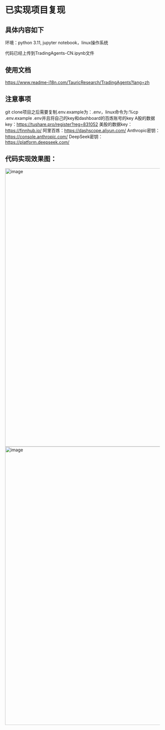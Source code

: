 # 已实现项目复现
## 具体内容如下
环境：python 3.11, jupyter notebook，linux操作系统

代码已经上传到TradingAgents-CN.ipynb文件


## 使用文档
https://www.readme-i18n.com/TauricResearch/TradingAgents?lang=zh


## 注意事项
git clone项目之后需要复制.env.example为：.env，linux命令为:%cp .env.example .env并且将自己的key和dashboard的百炼账号的key
A股的数据key：https://tushare.pro/register?reg=831052
美股的数据key：https://finnhub.io/
阿里百炼：https://dashscope.aliyun.com/
Anthropic密钥：https://console.anthropic.com/
DeepSeek密钥：https://platform.deepseek.com/


## 代码实现效果图：
<img width="1908" height="903" alt="image" src="https://github.com/user-attachments/assets/14a0962c-ce0e-4d46-b606-ee71ce61172d" />
<img width="1908" height="903" alt="image" src="https://github.com/user-attachments/assets/6d28be40-ad2f-4abb-9494-c297d1e59b5b" />

